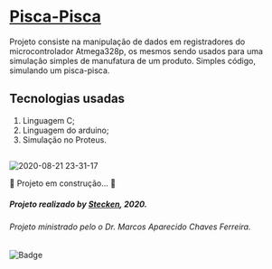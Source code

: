 # <a href="https://github.com/Stecken">Pisca-Pisca</a>
Projeto consiste na manipulação de dados em registradores do microcontrolador Atmega328p, os mesmos sendo usados para uma simulação simples de manufatura de um produto.
Simples código, simulando um pisca-pisca.
## Tecnologias usadas <br>
1. Linguagem C;
2. Linguagem do arduino;
3. Simulação no Proteus.
##
![2020-08-21 23-31-17](https://user-images.githubusercontent.com/54507543/90962427-3ee27300-e486-11ea-8e30-9d87e2df2dda.gif)

🚧  Projeto em construção...  🚧 <br>
##### Projeto realizado by <a href="https://twitter.com/ThinkingStecken">Stecken</a>, 2020.
###### Projeto ministrado pelo o Dr. Marcos Aparecido Chaves Ferreira.
![Badge](https://img.shields.io/static/v1?label=&message=Stecken&color=7159c1&style=for-the-badge&)
